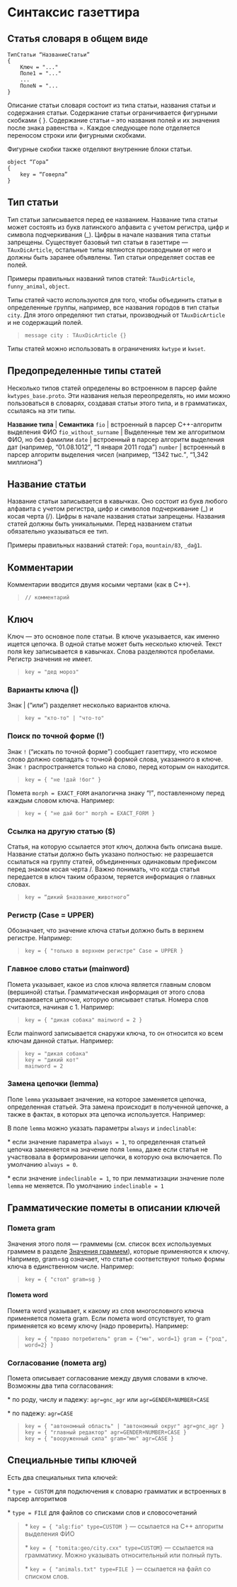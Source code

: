# Синтаксис газеттира

## Статья словаря в общем виде <a name="article"></a>

```no-highlight
ТипСтатьи “НазваниеСтатьи”
{
    Ключ = "..."
    Поле1 = "..."
    ...
    ПолеN = "...
}
```

Описание статьи словаря состоит из типа статьи, названия статьи и содержания статьи. Содержание статьи ограничивается фигурными скобками { }. Содержание статьи – это названия полей и их значения после знака равенства =. Каждое следующее поле отделяется переносом строки или фигурными скобками.

Фигурные скобки также отделяют внутренние блоки статьи.

```no-highlight
object “Гора”
{
    key = “Говерла”
}
```


## Тип статьи <a name="article-type"></a>

Тип статьи записывается перед ее названием. Название типа статьи может состоять из букв латинского алфавита с учетом регистра, цифр и символа подчеркивания (_). Цифры в начале названия типа статьи запрещены. Существует базовый тип статьи в газеттире — `TAuxDicArticle`, остальные типы являются производными от него и должны быть заранее объявлены. Тип статьи определяет состав ее полей.

Примеры правильных названий типов статей: `TAuxDicArticle`, `funny_animal`, `object`.

Типы статей часто используются для того, чтобы объединить статьи в определенные группы, например, все названия городов в тип статьи `city`. Для этого определяют тип статьи, производный от `TAuxDicArticle` и не содержащий полей.

> `message city : TAuxDicArticle {}`

Типы статей можно использовать в ограничениях `kwtype` и `kwset`.


## Предопределенные типы статей <a name="predopredeljonnyetipystatejj"></a>

Несколько типов статей определены во встроенном в парсер файле `kwtypes_base.proto`. Эти названия нельзя переопределять, но ими можно пользоваться в словарях, создавая статьи этого типа, и в грамматиках, ссылаясь на эти типы.

**Название типа** | **Семантика**
`fio` | встроенный в парсер C++-алгоритм выделения ФИО
`fio_without_surname` | Выделенные тем же алгоритмом ФИО, но без фамилии
`date` | встроенный в парсер алгоритм выделения дат (например, <q>01.08.1012</q>, <q>1 января 2011 года</q>)
`number` | встроенный в парсер алгоритм выделения чисел (например, <q>1342 тыс.</q>, <q>1,342 миллиона</q>)



## Название статьи <a name="article-name"></a>

Название статьи записывается в кавычках. Оно состоит из букв любого алфавита с учетом регистра, цифр и символов подчеркивание (_) и косая черта (/). Цифры в начале названия статьи запрещены. Названия статей должны быть уникальными. Перед названием статьи обязательно указываться ее тип.

Примеры правильных названий статей: `Гора`, `mountain/83`, `_dağ1`.


## Комментарии <a name="kommentarii"></a>

Комментарии вводится двумя косыми чертами (как в C++).

> `// комментарий`


## Ключ <a name="key"></a>

Ключ — это основное поле статьи. В ключе указывается, как именно ищется цепочка. В одной статье может быть несколько ключей. Текст поля key записывается в кавычках. Слова разделяются пробелами. Регистр значения не имеет.

> `key = "дед мороз"`


### Варианты ключа (|) <a name="variantykljucha"></a>

Знак | (<q>или</q>) разделяет несколько вариантов ключа.

> `key = "кто-то" | "что-то"`


### Поиск по точной форме (!) <a name="poiskpotochnojjforme"></a>

Знак `!` (<q>искать по точной форме</q>) сообщает газеттиру, что искомое слово должно совпадать с точной формой слова, указанного в ключе. Знак `!` распространяется только на слово, перед которым он находится.

> `key = { "не !дай !бог" }`

Помета `morph = EXACT_FORM` аналогична знаку <q>!</q>, поставленному перед каждым словом ключа. Например:

> `key = { "не дай бог" morph = EXACT_FORM }`


### Ссылка на другую статью ($) <a name="ssylkanadrugujustatju"></a>

Статья, на которую ссылается этот ключ, должна быть описана выше. Название статьи должно быть указано полностью: не разрешается ссылаться на группу статей, объединенных одинаковым префиксом перед знаком косая черта /. Важно понимать, что когда статья передается в ключ таким образом, теряется информация о главных словах.

> `key = “дикий $название_животного”`


### Регистр (Case = UPPER) <a name="registrcaseupper"></a>

Обозначает, что значение ключа статьи должно быть в верхнем регистре. Например:

> `key = { "только в верхнем регистре" Case = UPPER }`


### Главное слово статьи (mainword) <a name="glavnoeslovostatimainword"></a>

Помета указывает, какое из слов ключа является главным словом (вершиной) статьи. Грамматическая информация от этого слова присваивается цепочке, которую описывает статья. Номера слов считаются, начиная с 1. Например:

> `key = { "дикая собака" mainword = 2 }`

Если mainword записывается снаружи ключа, то он относится ко всем ключам данной статьи. Например:

> ```no-highlight
> key = "дикая собака"
> key = "дикий кот"
> mainword = 2
> ```


### Замена цепочки (lemma) <a name="lemma"></a>

Поле `lemma` указывает значение, на которое заменяется цепочка, определенная статьей. Эта замена происходит в полученной цепочке, а также в фактах, в которых эта цепочка используется. Например:

В поле `lemma` можно указать параметры `always` и `indeclinable`:

\* если значение параметра `always = 1`, то определенная статьей цепочка заменяется на значение поля `lemma`, даже если статья не участвовала в формировании цепочки, в которую она включается. По умолчанию `always = 0`.

\* если значение `indeclinable = 1`, то при лемматизации значение поле `lemma` не меняется. По умолчанию `indeclinable = 1`


## Грамматические пометы в описании ключей <a name="grammaticheskiepometyvopisaniikljuchejj"></a>

### Помета gram <a name="pometagram"></a>

Значения этого поля — граммемы (см. список всех используемых граммем в разделе [Значения граммем](grammemes-values.md)), которые применяются к ключу. Например, gram=sg означает, что статье соответствуют только формы ключа в единственном числе. Например:

> `key = { "стол" gram=sg }`


#### Помета word <a name="pometaword"></a>

Помета word указывает, к какому из слов многословного ключа применяется помета gram. Если помета word отсутствует, то gram применяется ко всему ключу (надо проверить). Например:

> `key = { "право потребитель" gram = {"мн", word=1} gram = {"род", word=2} }`


### Согласование (помета arg) <a name="soglasovaniepometaarg"></a>

Помета описывает согласование между двумя словами в ключе. Возможны два типа согласования:

\* по роду, числу и падежу: `agr=gnc_agr` или `agr=GENDER+NUMBER+CASE`

\* по падежу: `agr=CASE`

> ```no-highlight
> key = { "автономный область" | "автономный округ" agr=gnc_agr }
> key = { "главный редактор" agr=GENDER+NUMBER+CASE }
> key = { "вооруженный сила" gram="мн" agr=CASE }
> ```


## Специальные типы ключей <a name="specialnyetipykljuchejj"></a>

Есть два специальных типа ключей:

\* `type = CUSTOM` для подключения к словарю грамматик и встроенных в парсер алгоритмов

\* `type = FILE` для файлов со списками слов и словосочетаний

> \* `key = { "alg:fio" type=CUSTOM }` — ссылается на C++ алгоритм выделения ФИО
> 
> \* `key = { "tomita:geo/city.cxx" type=CUSTOM}` — ссылается на грамматику. Можно указывать относительный или полный путь.
> 
> \* `key = { "animals.txt" type=FILE }` — ссылается на файл со списком слов.

